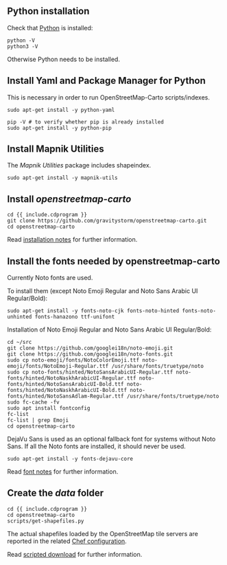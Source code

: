 ## Python installation

Check that [Python](https://www.python.org/) is installed:

    python -V
    python3 -V

Otherwise Python needs to be installed.

## Install Yaml and Package Manager for Python

This is necessary in order to run OpenStreetMap-Carto scripts/indexes.

```shell
sudo apt-get install -y python-yaml

pip -V # to verify whether pip is already installed
sudo apt-get install -y python-pip
```

## Install Mapnik Utilities

The *Mapnik Utilities* package includes shapeindex.

    sudo apt-get install -y mapnik-utils

## Install *openstreetmap-carto*

    cd {{ include.cdprogram }}
    git clone https://github.com/gravitystorm/openstreetmap-carto.git
    cd openstreetmap-carto

Read [installation notes](https://github.com/gravitystorm/openstreetmap-carto/blob/master/INSTALL.md) for further information.

## Install the fonts needed by openstreetmap-carto

Currently Noto fonts are used.

To install them (except Noto Emoji Regular and Noto Sans Arabic UI Regular/Bold):

    sudo apt-get install -y fonts-noto-cjk fonts-noto-hinted fonts-noto-unhinted fonts-hanazono ttf-unifont

Installation of Noto Emoji Regular and Noto Sans Arabic UI Regular/Bold:

    cd ~/src
    git clone https://github.com/googlei18n/noto-emoji.git
    git clone https://github.com/googlei18n/noto-fonts.git
    sudo cp noto-emoji/fonts/NotoColorEmoji.ttf noto-emoji/fonts/NotoEmoji-Regular.ttf /usr/share/fonts/truetype/noto
    sudo cp noto-fonts/hinted/NotoSansArabicUI-Regular.ttf noto-fonts/hinted/NotoNaskhArabicUI-Regular.ttf noto-fonts/hinted/NotoSansArabicUI-Bold.ttf noto-fonts/hinted/NotoNaskhArabicUI-Bold.ttf noto-fonts/hinted/NotoSansAdlam-Regular.ttf /usr/share/fonts/truetype/noto
    sudo fc-cache -fv
    sudo apt install fontconfig
    fc-list
    fc-list | grep Emoji
    cd openstreetmap-carto

DejaVu Sans is used as an optional fallback font for systems without Noto Sans. If all the Noto fonts are installed, it should never be used.

    sudo apt-get install -y fonts-dejavu-core

Read [font notes](https://github.com/gravitystorm/openstreetmap-carto/blob/master/INSTALL.md#fonts) for further information.

## Create the *data* folder

```shell
cd {{ include.cdprogram }}
cd openstreetmap-carto
scripts/get-shapefiles.py
```

The actual shapefiles loaded by the OpenStreetMap tile servers are reported in the related [Chef configuration](https://github.com/openstreetmap/chef/blob/master/roles/tile.rb#L65-L89).

Read [scripted download](https://github.com/gravitystorm/openstreetmap-carto/blob/master/INSTALL.md#scripted-download) for further information.
